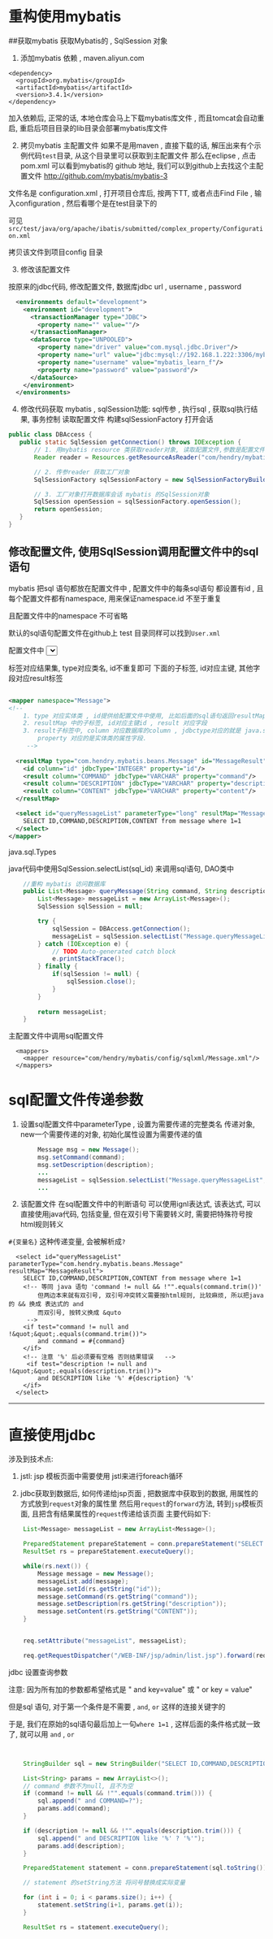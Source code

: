 # 重构使用mybatis 

##获取mybatis 获取Mybatis的 , SqlSession 对象

1. 添加mybatis 依赖 ,    maven.aliyun.com
```
<dependency>
  <groupId>org.mybatis</groupId>
  <artifactId>mybatis</artifactId>
  <version>3.4.1</version>
</dependency>
```
加入依赖后, 正常的话, 本地仓库会马上下载mybatis库文件 , 而且tomcat会自动重启, 重启后项目目录的lib目录会部署mybatis库文件


2. 拷贝mybatis 主配置文件
如果不是用maven , 直接下载的话,  解压出来有个示例代码`test`目录, 从这个目录里可以获取到主配置文件
那么在eclipse , 点击pom.xml 可以看到mybatis的  github 地址, 我们可以到github上去找这个主配置文件 
http://github.com/mybatis/mybatis-3

文件名是   configuration.xml   , 打开项目仓库后, 按两下TT, 或者点击Find File , 输入configuration , 然后看哪个是在test目录下的

可见 `src/test/java/org/apache/ibatis/submitted/complex_property/Configuration.xml` 

拷贝该文件到项目config 目录


3. 修改该配置文件

按原来的jdbc代码, 修改配置文件,  数据库jdbc url ,  username , password
```xml
  <environments default="development">
    <environment id="development">
      <transactionManager type="JDBC">
        <property name="" value=""/>
      </transactionManager>
      <dataSource type="UNPOOLED">
        <property name="driver" value="com.mysql.jdbc.Driver"/>
        <property name="url" value="jdbc:mysql://192.168.1.222:3306/mybatis_learn?characterEncoding=utf-8"/>
        <property name="username" value="mybatis_learn_f"/>
        <property name="password" value="password"/>
      </dataSource>
    </environment>
  </environments>

```



4. 修改代码获取 mybatis , sqlSession功能: sql传参 , 执行sql , 获取sql执行结果, 事务控制
    读取配置文件
    构建sqlSessionFactory
    打开会话
    
 ```java
public class DBAccess {
	public static SqlSession getConnection() throws IOException {
		// 1. 用mybatis resource 类获取reader对象, 读取配置文件,参数是配置文件路径
		Reader reader = Resources.getResourceAsReader("com/hendry/mybatis/config/Configuration.xml");

		// 2. 传参reader 获取工厂对象
		SqlSessionFactory sqlSessionFactory = new SqlSessionFactoryBuilder().build(reader);

		// 3. 工厂对象打开数据库会话 mybatis 的SqlSession对象
		SqlSession openSession = sqlSessionFactory.openSession();
		return openSession;
	}
}
 ```


##  修改配置文件, 使用SqlSession调用配置文件中的sql语句

mybatis 把sql 语句都放在配置文件中 , 配置文件中的每条sql语句 都设置有id , 且每个配置文件都有namespace, 用来保证namespace.id 不至于重复

且配置文件中的namespace 不可省略

默认的sql语句配置文件在github上 test 目录同样可以找到`User.xml`

配置文件中 <select> <update> 等标签对应数据库语句

<resultMap> 标签对应结果集, type对应类名, id不重复即可
下面的子标签, id对应主键, 其他字段对应result标签

```xml

<mapper namespace="Message">
<!-- 
	1. type 对应实体类 , id提供给配置文件中使用, 比如后面的sql语句返回resultMap
	2. resultMap 中的子标签, id对应主键id , result 对应字段
	3. result子标签中, column 对应数据库的column , jdbctype对应的就是 java.sql.Types 
		property 对应的是实体类的属性字段.
	 -->
	 
  <resultMap type="com.hendry.mybatis.beans.Message" id="MessageResult">
    <id column="id" jdbcType="INTEGER" property="id"/>
    <result column="COMMAND" jdbcType="VARCHAR" property="command"/>
    <result column="DESCRIPTION" jdbcType="VARCHAR" property="description"/>
    <result column="CONTENT" jdbcType="VARCHAR" property="content"/>
  </resultMap>

  <select id="queryMessageList" parameterType="long" resultMap="MessageResult">
 	SELECT ID,COMMAND,DESCRIPTION,CONTENT from message where 1=1 
  </select>
</mapper>
```

java.sql.Types

java代码中使用SqlSession.selectList(sql_id) 来调用sql语句, DAO类中

```java
	//重构 mybatis 访问数据库
	public List<Message> queryMessage(String command, String description) {
		List<Message> messageList = new ArrayList<Message>();
		SqlSession sqlSession = null;

		try {
			sqlSession = DBAccess.getConnection();
			messageList = sqlSession.selectList("Message.queryMessageList");
		} catch (IOException e) {
			// TODO Auto-generated catch block
			e.printStackTrace();
		} finally {
			if(sqlSession != null) {
				sqlSession.close();
			}
		}
		
		return messageList;
	}
```


主配置文件中调用sql配置文件
```
  <mappers>
    <mapper resource="com/hendry/mybatis/config/sqlxml/Message.xml"/>
  </mappers>
```

# sql配置文件传递参数


1. 设置sql配置文件中parameterType , 设置为需要传递的完整类名
    传递对象, new一个需要传递的对象, 初始化属性设置为需要传递的值

```java
		Message msg = new Message();
		msg.setCommand(command);
		msg.setDescription(description);
        ...
        messageList = sqlSession.selectList("Message.queryMessageList",msg);
        ...
```


2. 该配置文件
在sql配置文件中的判断语句 可以使用ignl表达式,   该表达式, 可以直接使用java代码, 包括变量,   但在双引号下需要转义时, 需要把特殊符号按html规则转义

`#{变量名}` 这种传递变量, 会被解析成`?` 

```
  <select id="queryMessageList" parameterType="com.hendry.mybatis.beans.Message" resultMap="MessageResult">
 	SELECT ID,COMMAND,DESCRIPTION,CONTENT from message where 1=1 
 	<!-- 等同 java 语句 'command != null && !"".equals(command.trim())'
 		但两边本来就有双引号, 双引号冲突转义需要按html规则, 比较麻烦, 所以把java的 && 换成 表达式的 and
 		而双引号, 按转义换成 &quto
 	 -->
 	<if test="command != null and !&quot;&quot;.equals(command.trim())">
 		and command = #{command}
 	</if>
 	<!-- 注意 '%' 后必须要有空格 否则结果错误   -->
 	 <if test="description != null and !&quot;&quot;.equals(description.trim())">
 		and DESCRIPTION like '%' #{description} '%'
 	</if>
  </select>
```



----------------


# 直接使用jdbc

涉及到技术点:

1. jstl:  jsp 模板页面中需要使用 jstl来进行foreach循环

2. jdbc获取到数据后, 如何传递给jsp页面 , 把数据库中获取到的数据, 用属性的方式放到`request`对象的属性里
    然后用`request`的`forward`方法, 转到`jsp`模板页面, 且把含有结果属性的`request`传递给该页面
    主要代码如下: 

```java
    List<Message> messageList = new ArrayList<Message>();

    PreparedStatement prepareStatement = conn.prepareStatement("SELECT ID,COMMAND,DESCRIPTION,CONTENT from message");
    ResultSet rs = prepareStatement.executeQuery();

    while(rs.next()) {
        Message message = new Message();
        messageList.add(message);
        message.setId(rs.getString("id"));
        message.setCommand(rs.getString("command"));
        message.setDescription(rs.getString("description"));
        message.setContent(rs.getString("CONTENT"));
    }


    req.setAttribute("messageList", messageList);

    req.getRequestDispatcher("/WEB-INF/jsp/admin/list.jsp").forward(req, resp);
```





jdbc 设置查询参数

注意: 因为所有加的参数都希望格式是 " and key=value" 或 " or key = value"

但是sql 语句, 对于第一个条件是不需要 , `and`, `or` 这样的连接关键字的 

于是, 我们在原始的sql语句最后加上一句`where 1=1` ,   这样后面的条件格式就一致了, 就可以用 `and` , `or` 

```java


    StringBuilder sql = new StringBuilder("SELECT ID,COMMAND,DESCRIPTION,CONTENT from message where 1=1 ");

    List<String> params = new ArrayList<>();
    // command 参数不为null, 且不为空
    if (command != null && !"".equals(command.trim())) {
        sql.append(" and COMMAND=?");
        params.add(command);
    }

    if (description != null && !"".equals(description.trim())) {
        sql.append(" and DESCRIPTION like '%' ? '%'");
        params.add(description);
    }

    PreparedStatement statement = conn.prepareStatement(sql.toString());

    // statement 的setString方法 将问号替换成实际变量

    for (int i = 0; i < params.size(); i++) {
        statement.setString(i+1, params.get(i));
    }

    ResultSet rs = statement.executeQuery();
```






